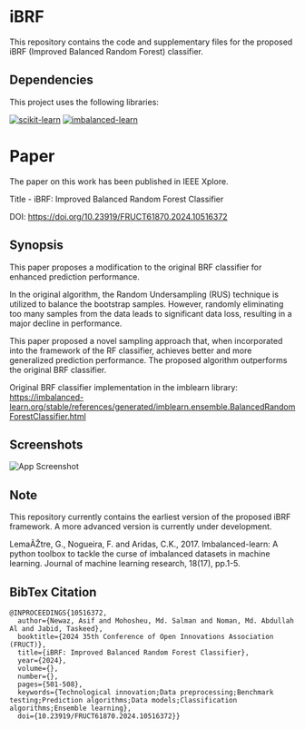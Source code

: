 
# iBRF

This repository contains the code and supplementary files for the proposed iBRF (Improved Balanced Random Forest) classifier. 

## Dependencies

This project uses the following libraries:

[![scikit-learn](https://img.shields.io/badge/scikit--learn-1.3.1-orange?logo=scikit-learn)](https://scikit-learn.org/)
[![imbalanced-learn](https://img.shields.io/badge/imblearn-0.11.0-blue?logo=python)](https://imbalanced-learn.org/)



# Paper

The paper on this work has been published in IEEE Xplore.

Title - iBRF: Improved Balanced Random Forest Classifier

DOI: https://doi.org/10.23919/FRUCT61870.2024.10516372
## Synopsis

This paper proposes a modification to the original BRF classifier for enhanced prediction performance. 

In the original algorithm, the Random Undersampling (RUS) technique is utilized to balance the bootstrap samples. However, randomly eliminating too many samples from the data leads to significant data loss, resulting in a major decline in performance.

This paper proposed a novel sampling approach that, when incorporated into the framework of the RF classifier, achieves better and more generalized prediction performance. The proposed algorithm outperforms the original BRF classifier. 


Original BRF classifier implementation in the imblearn library: https://imbalanced-learn.org/stable/references/generated/imblearn.ensemble.BalancedRandomForestClassifier.html
## Screenshots

![App Screenshot](https://github.com/newaz-aa/iBRF/blob/main/ibrf_4.png)


## Note
This repository currently contains the earliest version of the proposed iBRF framework. A more advanced version is currently under development.


LemaÃŽtre, G., Nogueira, F. and Aridas, C.K., 2017. Imbalanced-learn: A python toolbox to tackle the curse of imbalanced datasets in machine learning. Journal of machine learning research, 18(17), pp.1-5. 

## BibTex Citation

```
@INPROCEEDINGS{10516372,
  author={Newaz, Asif and Mohosheu, Md. Salman and Noman, Md. Abdullah Al and Jabid, Taskeed},
  booktitle={2024 35th Conference of Open Innovations Association (FRUCT)}, 
  title={iBRF: Improved Balanced Random Forest Classifier}, 
  year={2024},
  volume={},
  number={},
  pages={501-508},
  keywords={Technological innovation;Data preprocessing;Benchmark testing;Prediction algorithms;Data models;Classification algorithms;Ensemble learning},
  doi={10.23919/FRUCT61870.2024.10516372}}
```
